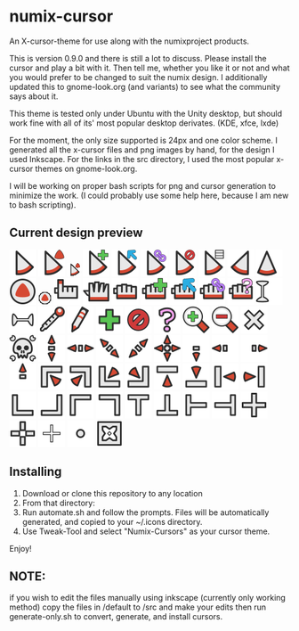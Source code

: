 # numix-cursor
An X-cursor-theme for use along with the numixproject products.

This is version 0.9.0 and there is still a lot to discuss. Please install the cursor and play a bit with it. Then
tell me, whether you like it or not and what you would prefer to be changed to suit the numix design. 
I additionally updated this to gnome-look.org (and variants) to see what the community says about it.

This theme is tested only under Ubuntu with the Unity desktop, but should work fine with all of its' most popular desktop derivates. (KDE, xfce, lxde)

For the moment, the only size supported is 24px and one color scheme.
I generated all the x-cursor files and png images by hand, for the design I used Inkscape. For the links in the src directory, I used the most popular x-cursor themes on gnome-look.org.

I will be working on proper bash scripts for png and cursor generation to minimize the work. (I could probably use some help here, because I am new to bash scripting).

## Current design preview

![](default/left_ptr.svg "left_ptr")
![](default/left_ptr_watch_01.svg "left_ptr_watch")
![](animation/left_ptr_watch.gif "left_ptr_watch-animated")
![](default/copy.svg "copy")
![](default/move.svg "move")
![](default/link.svg "link")
![](default/circle.svg "circle")
![](default/context-menu.svg "context-menu")
![](default/right_ptr.svg "right_ptr")
![](default/up-arrow.svg "up-arrow")
![](default/watch_01.svg "watch")
![](animation/watch.gif "watch-animated")
![](default/hand2.svg "hand2")
![](default/openhand.svg "openhand")
![](default/dnd-none.svg "dnd-none")
![](default/dnd-copy.svg "dnd-copy")
![](default/dnd-move.svg "dnd-move")
![](default/dnd-link.svg "dnd-link")
![](default/dnd-ask.svg "dnd-ask")
![](default/xterm.svg "xterm")
![](default/vertical-text.svg "vertical-text")
![](default/color-picker.svg "color-picker")
![](default/pencil.svg "pencil")
![](default/plus.svg "plus")
![](default/crossed_circle.svg "crossed_circle")
![](default/question_arrow.svg "question_arrow")
![](default/zoom-in.svg "zoom-in")
![](default/zoom-out.svg "zoom-out")
![](default/X_cursor.svg "X_cursor")
![](default/pirate.svg "pirate")
![](default/sb_v_double_arrow.svg "sb_v_double_arrow")
![](default/sb_h_double_arrow.svg "sb_h_double_arrow")
![](default/bd_double_arrow.svg "bd_double_arrow")
![](default/fd_double_arrow.svg "fd_double_arrow")
![](default/size_all.svg "size_all")
![](default/sb_down_arrow.svg "sb_down_arrow")
![](default/sb_left_arrow.svg "sb_left_arrow")
![](default/sb_right_arrow.svg "sb_right_arrow")
![](default/sb_up_arrow.svg "sb_up_arrow")
![](default/top_left_corner.svg "top_left_corner")
![](default/top_right_corner.svg "top_right_corner")
![](default/bottom_left_corner.svg "bottom_left_corner")
![](default/bottom_right_corner.svg "bottom_right_corner")
![](default/top_side.svg "top_side")
![](default/bottom_side.svg "bottom_side")
![](default/left_side.svg "left_side")
![](default/right_side.svg "right_side")
![](default/ll_angle.svg "ll_angle")
![](default/lr_angle.svg "lr_angle")
![](default/ul_angle.svg "ul_angle")
![](default/ur_angle.svg "ur_angle")
![](default/top_tee.svg "top_tee")
![](default/bottom_tee.svg "bottom_tee")
![](default/left_tee.svg "left_tee")
![](default/right_tee.svg "right_tee")
![](default/cross.svg "cross")
![](default/crosshair.svg "crosshair")
![](default/tcross.svg "tcross")
![](default/dot.svg "dot")
![](default/dotbox.svg "dotbox")

## Installing

1. Download or clone this repository to any location
2. From that directory:
3. Run automate.sh and follow the prompts. Files will be automatically generated, and copied to your ~/.icons directory.
4. Use Tweak-Tool and select "Numix-Cursors" as your cursor theme.

Enjoy!

## NOTE: 
if you wish to edit the files manually using inkscape (currently only working method) copy the files in /default to /src and make
your edits then run generate-only.sh to convert, generate, and install cursors.
